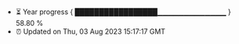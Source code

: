 - ⏳ Year progress { █████████████████▁▁▁▁▁▁▁▁▁▁▁▁▁ } 58.80 %
- ⏰ Updated on Thu, 03 Aug 2023 15:17:17 GMT

